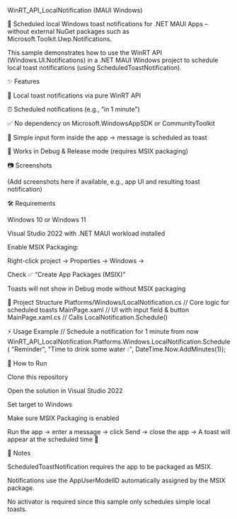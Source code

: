 WinRT_API_LocalNotification (MAUI Windows)

📢 Scheduled local Windows toast notifications for .NET MAUI Apps – without external NuGet packages such as Microsoft.Toolkit.Uwp.Notifications.

This sample demonstrates how to use the WinRT API (Windows.UI.Notifications) in a .NET MAUI Windows project to schedule local toast notifications (using ScheduledToastNotification).

✨ Features

🔔 Local toast notifications via pure WinRT API

⏰ Scheduled notifications (e.g., “in 1 minute”)

✅ No dependency on Microsoft.WindowsAppSDK or CommunityToolkit

📝 Simple input form inside the app → message is scheduled as toast

🚀 Works in Debug & Release mode (requires MSIX packaging)

📷 Screenshots

(Add screenshots here if available, e.g., app UI and resulting toast notification)

🛠️ Requirements

Windows 10 or Windows 11

Visual Studio 2022 with .NET MAUI workload installed

Enable MSIX Packaging:

Right-click project → Properties → Windows →

Check ✅ “Create App Packages (MSIX)”

Toasts will not show in Debug mode without MSIX packaging

📂 Project Structure
Platforms/Windows/LocalNotification.cs   // Core logic for scheduled toasts
MainPage.xaml                            // UI with input field & button
MainPage.xaml.cs                         // Calls LocalNotification.Schedule()

⚡ Usage Example
// Schedule a notification for 1 minute from now
WinRT_API_LocalNotification.Platforms.Windows.LocalNotification.Schedule(
    "Reminder",
    "Time to drink some water 💧",
    DateTime.Now.AddMinutes(1));

🚀 How to Run

Clone this repository

Open the solution in Visual Studio 2022

Set target to Windows

Make sure MSIX Packaging is enabled

Run the app → enter a message → click Send → close the app →
A toast will appear at the scheduled time 🎉

📌 Notes

ScheduledToastNotification requires the app to be packaged as MSIX.

Notifications use the AppUserModelID automatically assigned by the MSIX package.

No activator is required since this sample only schedules simple local toasts.
